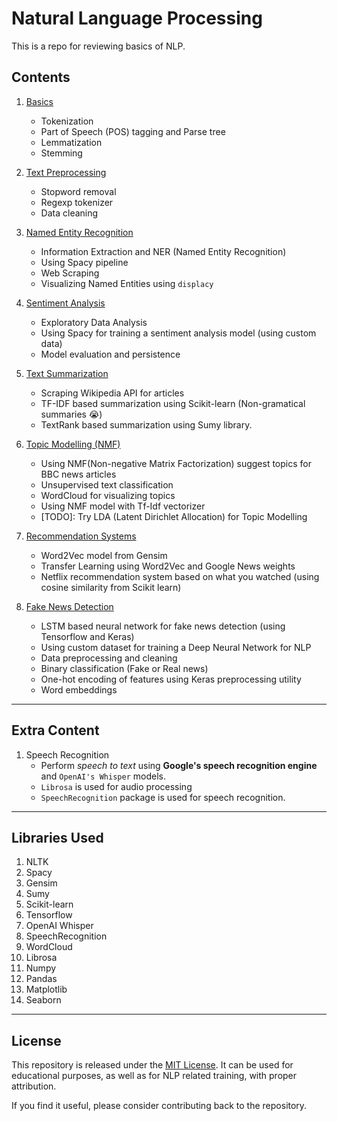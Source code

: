 # Natural Language Processing

This is a repo for reviewing basics of NLP.

## Contents

1. [Basics](./1-nlp_basics.ipynb)

   - Tokenization
   - Part of Speech (POS) tagging and Parse tree
   - Lemmatization
   - Stemming

2. [Text Preprocessing](./2-text_preprocessing.ipynb)

   - Stopword removal
   - Regexp tokenizer
   - Data cleaning

3. [Named Entity Recognition](./3-named_entity_recognition.ipynb)

   - Information Extraction and NER (Named Entity Recognition)
   - Using Spacy pipeline
   - Web Scraping
   - Visualizing Named Entities using `displacy`

4. [Sentiment Analysis](./4-sentiment_analysis.ipynb)

   - Exploratory Data Analysis
   - Using Spacy for training a sentiment analysis model (using custom data)
   - Model evaluation and persistence

5. [Text Summarization](./5-extraction_based_summarization.ipynb)

   - Scraping Wikipedia API for articles
   - TF-IDF based summarization using Scikit-learn (Non-gramatical summaries 😭)
   - TextRank based summarization using Sumy library.

6. [Topic Modelling (NMF)](./6-topic_modelling.ipynb)

   - Using NMF(Non-negative Matrix Factorization) suggest topics for BBC news articles
   - Unsupervised text classification
   - WordCloud for visualizing topics
   - Using NMF model with Tf-Idf vectorizer
   - [TODO]: Try LDA (Latent Dirichlet Allocation) for Topic Modelling

7. [Recommendation Systems](./7-recommendation_systems.ipynb)

   - Word2Vec model from Gensim
   - Transfer Learning using Word2Vec and Google News weights
   - Netflix recommendation system based on what you watched (using cosine similarity from Scikit learn)

8. [Fake News Detection](./8-fake_news_detection.ipynb)

   - LSTM based neural network for fake news detection (using Tensorflow and Keras)
   - Using custom dataset for training a Deep Neural Network for NLP
   - Data preprocessing and cleaning
   - Binary classification (Fake or Real news)
   - One-hot encoding of features using Keras preprocessing utility
   - Word embeddings

---

## Extra Content

1. Speech Recognition
   - Perform _speech to text_ using **Google's speech recognition engine** and `OpenAI's Whisper` models.
   - `Librosa` is used for audio processing
   - `SpeechRecognition` package is used for speech recognition.

---

## Libraries Used

1. NLTK
2. Spacy
3. Gensim
4. Sumy
5. Scikit-learn
6. Tensorflow
7. OpenAI Whisper
8. SpeechRecognition
9. WordCloud
10. Librosa
11. Numpy
12. Pandas
13. Matplotlib
14. Seaborn

---

## License

This repository is released under the [MIT License](./LICENSE). It can be used for educational purposes, as well as for NLP related training, with proper attribution.

If you find it useful, please consider contributing back to the repository.
